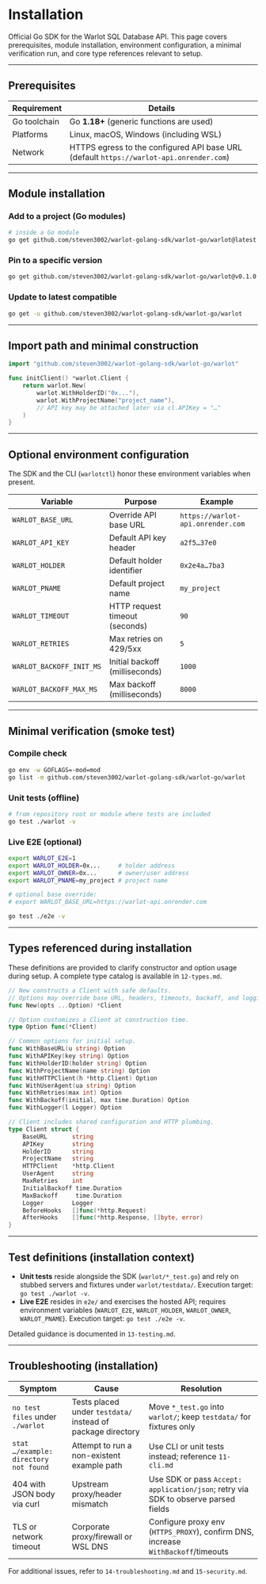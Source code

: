 # Installation

Official Go SDK for the Warlot SQL Database API. This page covers prerequisites, module installation, environment configuration, a minimal verification run, and core type references relevant to setup.

---

## Prerequisites

| Requirement  | Details                                                                                 |
| ------------ | --------------------------------------------------------------------------------------- |
| Go toolchain | Go **1.18+** (generic functions are used)                                               |
| Platforms    | Linux, macOS, Windows (including WSL)                                                   |
| Network      | HTTPS egress to the configured API base URL (default `https://warlot-api.onrender.com`) |

---

## Module installation

### Add to a project (Go modules)

```bash
# inside a Go module
go get github.com/steven3002/warlot-golang-sdk/warlot-go/warlot@latest
```

### Pin to a specific version

```bash
go get github.com/steven3002/warlot-golang-sdk/warlot-go/warlot@v0.1.0
```

### Update to latest compatible

```bash
go get -u github.com/steven3002/warlot-golang-sdk/warlot-go/warlot
```

---

## Import path and minimal construction

```go
import "github.com/steven3002/warlot-golang-sdk/warlot-go/warlot"

func initClient() *warlot.Client {
    return warlot.New(
        warlot.WithHolderID("0x..."),
        warlot.WithProjectName("project_name"),
        // API key may be attached later via cl.APIKey = "…"
    )
}
```

---

## Optional environment configuration

The SDK and the CLI (`warlotctl`) honor these environment variables when present.

| Variable                 | Purpose                        | Example                           |
| ------------------------ | ------------------------------ | --------------------------------- |
| `WARLOT_BASE_URL`        | Override API base URL          | `https://warlot-api.onrender.com` |
| `WARLOT_API_KEY`         | Default API key header         | `a2f5…37e0`                       |
| `WARLOT_HOLDER`          | Default holder identifier      | `0x2e4a…7ba3`                     |
| `WARLOT_PNAME`           | Default project name           | `my_project`                      |
| `WARLOT_TIMEOUT`         | HTTP request timeout (seconds) | `90`                              |
| `WARLOT_RETRIES`         | Max retries on 429/5xx         | `5`                               |
| `WARLOT_BACKOFF_INIT_MS` | Initial backoff (milliseconds) | `1000`                            |
| `WARLOT_BACKOFF_MAX_MS`  | Max backoff (milliseconds)     | `8000`                            |

---

## Minimal verification (smoke test)

### Compile check

```bash
go env -w GOFLAGS=-mod=mod
go list -m github.com/steven3002/warlot-golang-sdk/warlot-go/warlot
```

### Unit tests (offline)

```bash
# from repository root or module where tests are included
go test ./warlot -v
```

### Live E2E (optional)

```bash
export WARLOT_E2E=1
export WARLOT_HOLDER=0x...     # holder address
export WARLOT_OWNER=0x...      # owner/user address
export WARLOT_PNAME=my_project # project name

# optional base override:
# export WARLOT_BASE_URL=https://warlot-api.onrender.com

go test ./e2e -v
```

---

## Types referenced during installation

These definitions are provided to clarify constructor and option usage during setup. A complete type catalog is available in `12-types.md`.

```go
// New constructs a Client with safe defaults.
// Options may override base URL, headers, timeouts, backoff, and logging hooks.
func New(opts ...Option) *Client

// Option customizes a Client at construction time.
type Option func(*Client)

// Common options for initial setup.
func WithBaseURL(u string) Option
func WithAPIKey(key string) Option
func WithHolderID(holder string) Option
func WithProjectName(name string) Option
func WithHTTPClient(h *http.Client) Option
func WithUserAgent(ua string) Option
func WithRetries(max int) Option
func WithBackoff(initial, max time.Duration) Option
func WithLogger(l Logger) Option

// Client includes shared configuration and HTTP plumbing.
type Client struct {
    BaseURL       string
    APIKey        string
    HolderID      string
    ProjectName   string
    HTTPClient    *http.Client
    UserAgent     string
    MaxRetries    int
    InitialBackoff time.Duration
    MaxBackoff     time.Duration
    Logger        Logger
    BeforeHooks   []func(*http.Request)
    AfterHooks    []func(*http.Response, []byte, error)
}
```

---

## Test definitions (installation context)

* **Unit tests** reside alongside the SDK (`warlot/*_test.go`) and rely on stubbed servers and fixtures under `warlot/testdata/`. Execution target: `go test ./warlot -v`.
* **Live E2E** resides in `e2e/` and exercises the hosted API; requires environment variables (`WARLOT_E2E`, `WARLOT_HOLDER`, `WARLOT_OWNER`, `WARLOT_PNAME`). Execution target: `go test ./e2e -v`.

Detailed guidance is documented in `13-testing.md`.

---

## Troubleshooting (installation)

| Symptom                               | Cause                                                       | Resolution                                                                         |
| ------------------------------------- | ----------------------------------------------------------- | ---------------------------------------------------------------------------------- |
| `no test files` under `./warlot`      | Tests placed under `testdata/` instead of package directory | Move `*_test.go` into `warlot/`; keep `testdata/` for fixtures only                |
| `stat …/example: directory not found` | Attempt to run a non-existent example path                  | Use CLI or unit tests instead; reference `11-cli.md`                               |
| 404 with JSON body via curl           | Upstream proxy/header mismatch                              | Use SDK or pass `Accept: application/json`; retry via SDK to observe parsed fields |
| TLS or network timeout                | Corporate proxy/firewall or WSL DNS                         | Configure proxy env (`HTTPS_PROXY`), confirm DNS, increase `WithBackoff`/timeouts  |

For additional issues, refer to `14-troubleshooting.md` and `15-security.md`.
